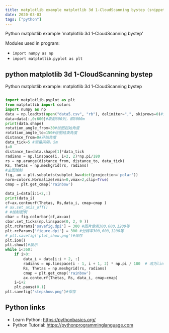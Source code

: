 ```yaml
---
title: matplotlib example matplotlib 3d 1-CloudScanning bystep (snippet)
date: 2020-03-03
tags: ["python"]
---
```

Python matplotlib example 'matplotlib 3d 1-CloudScanning bystep'


Modules used in program: 
* `import numpy as np`
* `import matplotlib.pyplot as plt`

## python matplotlib 3d 1-CloudScanning bystep

Python matplotlib example: matplotlib 3d 1-CloudScanning bystep

```python

import matplotlib.pyplot as plt
from matplotlib import colors
import numpy as np
data = np.loadtxt(open("data5.csv", "rb"), delimiter=",", skiprows=0)#读取矩阵数据
data=data[:,0:600]#取前600列，即3000m
print(data.shape)
rotation_angle_from=30#绘图起始角度
rotation_angle_to=150#绘图结束角度
distance_from=0#开始角度
data_tick=5 #测量间隔，5m
i=0
distance_to=data.shape[1]*data_tick
radians = np.linspace(i, i+2, 2)*np.pi/180
rs = np.arange(distance_from, distance_to, data_tick)
Rs, Thetas = np.meshgrid(rs, radians)
#主图绘制
fig, ax = plt.subplots(subplot_kw=dict(projection='polar'))
norm=colors.Normalize(vmin=0,vmax=2,clip=True)
cmap = plt.get_cmap('rainbow')

data_i=data[i:i+2,:]
print(data_i)
cf=ax.contourf(Thetas, Rs,data_i, cmap=cmap )
# ax.set_axis_off()
# #绘制图例
cbar = fig.colorbar(cf,ax=ax)
cbar.set_ticks(np.linspace(0, 2, 9 ))
plt.rcParams['savefig.dpi'] = 300 #图片像素300,600,1200等
plt.rcParams['figure.dpi'] = 300 #分辨率300,600,1200等
# plt.savefig('plot_show.png')#保存
plt.ion()
plt.show()#展示
while i<360:
	if i>0:
		data_i = data[i:i + 2, :]
		radians = np.linspace(i - 1, i + 1, 2) * np.pi / 180  # 改为line。。。。。
		Rs, Thetas = np.meshgrid(rs, radians)
		cmap = plt.get_cmap('rainbow')
		ax.contourf(Thetas, Rs, data_i, cmap=cmap)
	i=i+2
	plt.pause(0.1)
plt.savefig('stepshow.png')#保存

```

## Python links

- Learn Python: https://pythonbasics.org/
- Python Tutorial: https://pythonprogramminglanguage.com
